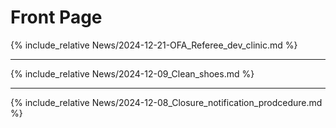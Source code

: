 # Front Page

{% include_relative News/2024-12-21-OFA_Referee_dev_clinic.md %}

---

{% include_relative News/2024-12-09_Clean_shoes.md %}

---

{% include_relative News/2024-12-08_Closure_notification_prodcedure.md %}
